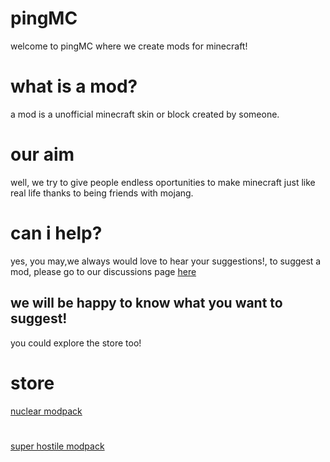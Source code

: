# pingMC
welcome to pingMC where we create mods for minecraft!
# what is a mod?
a mod is a unofficial minecraft skin or block created by someone.
# our aim
well, we try to give people endless oportunities to make minecraft just like real life thanks to being friends with mojang.
# can i help?
yes, you may,we always would love to hear your suggestions!, to suggest a mod, please go to our discussions page [here](https://github.com/reter695/pingMC/discussions)
## we will be happy to know what you want to suggest!
you could explore the store too!
# store 
 [nuclear modpack](https://www.curseforge.com/minecraft/modpacks/nukestuffs/download?client=y)

#  
[super hostile modpack](https://www.curseforge.com/minecraft/modpacks/super-hostile-modpack/download?client=y)
